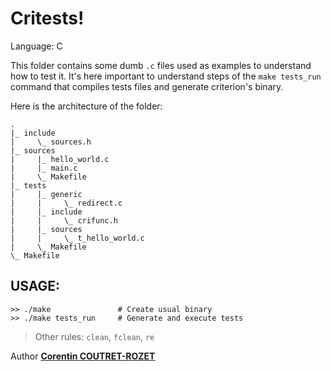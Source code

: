 Critests!
===

Language:   C


This folder contains some dumb `.c` files used as examples to understand how to test it.
It's here important to understand steps of the `make tests_run` command that compiles tests files and generate criterion's binary.


Here is the architecture of the folder:

```
.
|_ include
|     \_ sources.h
|_ sources
|     |_ hello_world.c
|     |_ main.c
|     \_ Makefile
|_ tests
|     |_ generic
|     |     \_ redirect.c
|     |_ include
|     |     \_ crifunc.h
|     |_ sources
|     |     \_ t_hello_world.c
|     \_ Makefile
\_ Makefile
```


## USAGE:

```
>> ./make               # Create usual binary 
>> ./make tests_run     # Generate and execute tests
```

> Other rules: `clean`, `fclean`, `re`


Author [**Corentin COUTRET-ROZET**](https://github.com/sheiiva)